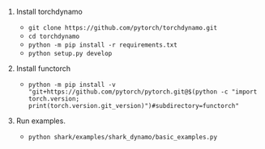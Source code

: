 1. Install torchdynamo
   - `git clone https://github.com/pytorch/torchdynamo.git`
   - `cd torchdynamo`
   - `python -m pip install -r requirements.txt`
   - `python setup.py develop`

2. Install functorch
   - `python -m pip install -v "git+https://github.com/pytorch/pytorch.git@$(python -c "import torch.version; print(torch.version.git_version)")#subdirectory=functorch"`

3. Run examples.
    - `python shark/examples/shark_dynamo/basic_examples.py`
